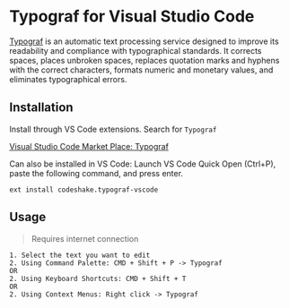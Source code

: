 # Typograf for Visual Studio Code

[Typograf](https://www.artlebedev.ru/typograf/) is an automatic text processing service designed to improve its readability and compliance with typographical standards. It corrects spaces, places unbroken spaces, replaces quotation marks and hyphens with the correct characters, formats numeric and monetary values, and eliminates typographical errors.

## Installation

Install through VS Code extensions. Search for `Typograf`

[Visual Studio Code Market Place: Typograf](https://marketplace.visualstudio.com/items?itemName=codeshake.typograf-vscode)

Can also be installed in VS Code: Launch VS Code Quick Open (Ctrl+P), paste the following command, and press enter.

```
ext install codeshake.typograf-vscode
```

## Usage

> Requires internet connection

```
1. Select the text you want to edit
2. Using Command Palette: CMD + Shift + P -> Typograf
OR
2. Using Keyboard Shortcuts: CMD + Shift + T
OR
2. Using Context Menus: Right click -> Typograf
```
